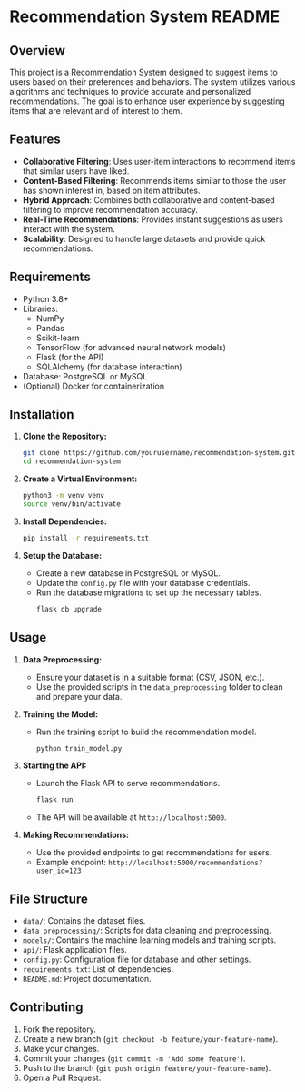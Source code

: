 # Recommendation System README

## Overview

This project is a Recommendation System designed to suggest items to users based on their preferences and behaviors. The system utilizes various algorithms and techniques to provide accurate and personalized recommendations. The goal is to enhance user experience by suggesting items that are relevant and of interest to them.

## Features

- **Collaborative Filtering**: Uses user-item interactions to recommend items that similar users have liked.
- **Content-Based Filtering**: Recommends items similar to those the user has shown interest in, based on item attributes.
- **Hybrid Approach**: Combines both collaborative and content-based filtering to improve recommendation accuracy.
- **Real-Time Recommendations**: Provides instant suggestions as users interact with the system.
- **Scalability**: Designed to handle large datasets and provide quick recommendations.

## Requirements

- Python 3.8+
- Libraries:
  - NumPy
  - Pandas
  - Scikit-learn
  - TensorFlow (for advanced neural network models)
  - Flask (for the API)
  - SQLAlchemy (for database interaction)
- Database: PostgreSQL or MySQL
- (Optional) Docker for containerization

## Installation

1. **Clone the Repository:**
   ```bash
   git clone https://github.com/yourusername/recommendation-system.git
   cd recommendation-system
   ```

2. **Create a Virtual Environment:**
   ```bash
   python3 -m venv venv
   source venv/bin/activate
   ```

3. **Install Dependencies:**
   ```bash
   pip install -r requirements.txt
   ```

4. **Setup the Database:**
   - Create a new database in PostgreSQL or MySQL.
   - Update the `config.py` file with your database credentials.
   - Run the database migrations to set up the necessary tables.
     ```bash
     flask db upgrade
     ```

## Usage

1. **Data Preprocessing:**
   - Ensure your dataset is in a suitable format (CSV, JSON, etc.).
   - Use the provided scripts in the `data_preprocessing` folder to clean and prepare your data.

2. **Training the Model:**
   - Run the training script to build the recommendation model.
     ```bash
     python train_model.py
     ```

3. **Starting the API:**
   - Launch the Flask API to serve recommendations.
     ```bash
     flask run
     ```
   - The API will be available at `http://localhost:5000`.

4. **Making Recommendations:**
   - Use the provided endpoints to get recommendations for users.
   - Example endpoint: `http://localhost:5000/recommendations?user_id=123`

## File Structure

- `data/`: Contains the dataset files.
- `data_preprocessing/`: Scripts for data cleaning and preprocessing.
- `models/`: Contains the machine learning models and training scripts.
- `api/`: Flask application files.
- `config.py`: Configuration file for database and other settings.
- `requirements.txt`: List of dependencies.
- `README.md`: Project documentation.

## Contributing

1. Fork the repository.
2. Create a new branch (`git checkout -b feature/your-feature-name`).
3. Make your changes.
4. Commit your changes (`git commit -m 'Add some feature'`).
5. Push to the branch (`git push origin feature/your-feature-name`).
6. Open a Pull Request.

